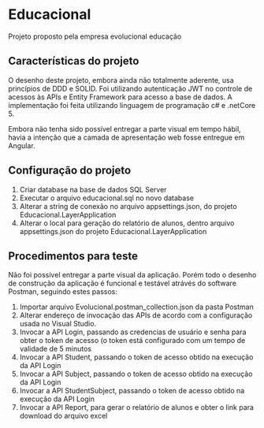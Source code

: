# Educacional
Projeto proposto pela empresa evolucional educação

## Características do projeto
O desenho deste projeto, embora ainda não totalmente aderente, usa princípios de DDD e SOLID. 
Foi utilizando autenticação JWT no controle de acessos às APIs e Entity Framework para acesso a base de dados.
A implementação foi feita utilizando linguagem de programação c# e .netCore 5.

Embora não tenha sido possível entregar a parte visual em tempo hábil, havia a intenção que a camada de apresentação web fosse entregue em Angular.


## Configuração do projeto
1. Criar database na base de dados SQL Server
2. Executar o arquivo educacional.sql no novo database
3. Alterar a string de conexão no arquivo appsettings.json, do projeto Educacional.LayerApplication
3. Alterar o local para geração do relatório de alunos, dentro arquivo appsettings.json do projeto Educacional.LayerApplication

## Procedimentos para teste
Não foi possível entregar a parte visual da aplicação. Porém todo o desenho de construção da aplicação é funcional e testável atrávés do software Postman, seguindo estes passos:

1. Importar arquivo Evolucional.postman_collection.json da pasta Postman
2. Alterar endereço de invocação das APIs de acordo com a configuração usada no Visual Studio.
3. Invocar a API Login, passando as credencias de usuário e senha para obter o token de acesso (o token está configurado com um tempo de validade de 5 minutos
4. Invocar a API Student, passando o token de acesso obtido na execução da API Login
5. Invocar a API Subject, passando o token de acesso obtido na execução da API Login
6. Invocar a API StudentSubject, passando o token de acesso obtido na execução da API Login
7. Invocar a API Report, para gerar o relatório de alunos e obter o link para download do arquivo excel





